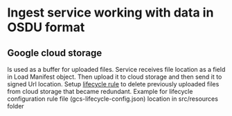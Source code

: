# Ingest service working with data in OSDU format

## Google cloud storage
Is used as a buffer for uploaded files. 
Service receives file location as a field in Load Manifest object.
Then upload it to cloud storage and then send it to signed Url location.
Setup [lifecycle rule](https://cloud.google.com/storage/docs/managing-lifecycles) to delete previously uploaded files from cloud storage that became redundant.
Example for lifecycle configuration rule file (gcs-lifecycle-config.json) location in src/resources folder
